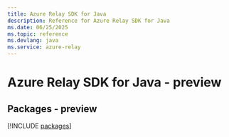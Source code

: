 ```yaml
---
title: Azure Relay SDK for Java
description: Reference for Azure Relay SDK for Java
ms.date: 06/25/2025
ms.topic: reference
ms.devlang: java
ms.service: azure-relay
---
```

# Azure Relay SDK for Java - preview
## Packages - preview
[!INCLUDE [packages](relay-index.md)]